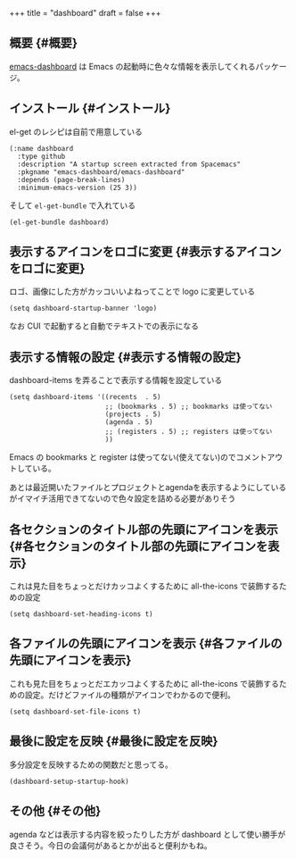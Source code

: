 +++
title = "dashboard"
draft = false
+++

## 概要 {#概要}

[emacs-dashboard](https://github.com/emacs-dashboard/emacs-dashboard) は
Emacs の起動時に色々な情報を表示してくれるパッケージ。


## インストール {#インストール}

el-get のレシピは自前で用意している

```emacs-lisp
(:name dashboard
  :type github
  :description "A startup screen extracted from Spacemacs"
  :pkgname "emacs-dashboard/emacs-dashboard"
  :depends (page-break-lines)
  :minimum-emacs-version (25 3))
```

そして `el-get-bundle` で入れている

```emacs-lisp
(el-get-bundle dashboard)
```


## 表示するアイコンをロゴに変更 {#表示するアイコンをロゴに変更}

ロゴ、画像にした方がカッコいいよねってことで logo に変更している

```emacs-lisp
(setq dashboard-startup-banner 'logo)
```

なお CUI で起動すると自動でテキストでの表示になる


## 表示する情報の設定 {#表示する情報の設定}

dashboard-items を弄ることで表示する情報を設定している

```emacs-lisp
(setq dashboard-items '((recents  . 5)
                        ;; (bookmarks . 5) ;; bookmarks は使ってない
                        (projects . 5)
                        (agenda . 5)
                        ;; (registers . 5) ;; registers は使ってない
                        ))
```

Emacs の bookmarks と register は使ってない(使えてない)のでコメントアウトしている。

あとは最近開いたファイルとプロジェクトとagendaを表示するようにしているがイマイチ活用できてないので色々設定を詰める必要がありそう


## 各セクションのタイトル部の先頭にアイコンを表示 {#各セクションのタイトル部の先頭にアイコンを表示}

これは見た目をちょっとだけカッコよくするために all-the-icons で装飾するための設定

```emacs-lisp
(setq dashboard-set-heading-icons t)
```


## 各ファイルの先頭にアイコンを表示 {#各ファイルの先頭にアイコンを表示}

これも見た目をちょっとだエカッコよくするために all-the-icons で装飾するための設定。だけどファイルの種類がアイコンでわかるので便利。

```emacs-lisp
(setq dashboard-set-file-icons t)
```


## 最後に設定を反映 {#最後に設定を反映}

多分設定を反映するための関数だと思ってる。

```emacs-lisp
(dashboard-setup-startup-hook)
```


## その他 {#その他}

agenda などは表示する内容を絞ったりした方が dashboard として使い勝手が良さそう。今日の会議何があるとかが出ると便利かもね。
